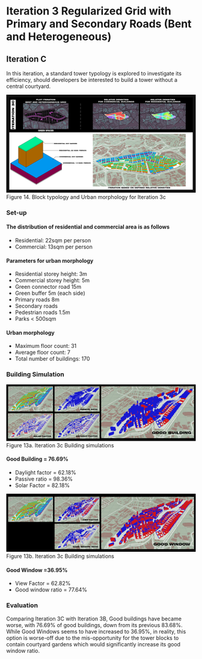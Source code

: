 # Iteration 3 Regularized Grid with Primary and Secondary Roads (Bent and Heterogeneous)

## Iteration C
In this iteration, a standard tower typology is explored to investigate its efficiency, should developers be interested to build a tower without a central courtyard.


![Figure 14. Block typology and Urban morphology for Iteration 3c](./imgs/iteration_3cv2.png)
Figure 14. Block typology and Urban morphology for Iteration 3c

### Set-up

#### The distribution of residential and commercial area is as follows
* Residential: 22sqm per person
* Commercial: 13sqm per person 
#### Parameters for urban morphology
* Residential storey height: 3m
* Commercial storey height: 5m
* Green connector road 15m
* Green buffer 5m (each side)
* Primary roads 8m
* Secondary roads
* Pedestrian roads 1.5m
* Parks < 500sqm
#### Urban morphology
* Maximum floor count: 31
* Average floor count: 7
* Total number of buildings: 170

### Building Simulation

![Figure 13. Iteration 3c Building simulations](./imgs/eval_3cgb.png)
Figure 13a. Iteration 3c Building simulations

#### Good Building = 76.69%
* Daylight factor = 62.18%
* Passive ratio = 98.36%
* Solar Factor = 82.18% 

![Figure 13. Iteration 3c Building simulations](./imgs/eval_3cgw.png)
Figure 13b. Iteration 3c Building simulations

#### Good Window =36.95%
* View Factor = 62.82%
* Good window ratio = 77.64%

### Evaluation
Comparing Iteration 3C with Iteration 3B, Good buildings have became worse, with 76.69% of good buildings, down from its previous 83.68%. While Good Windows seems to have increased to 36.95%, in reality, this option is worse-off due to the mis-opportunity for the tower blocks to contain courtyard gardens which would significantly increase its good window ratio.
